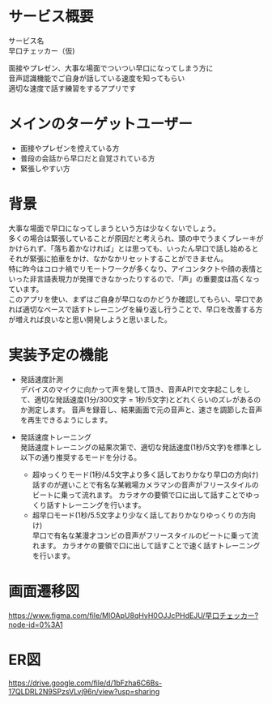 # サービス概要  
サービス名  
早口チェッカー（仮)  

面接やプレゼン、大事な場面でついつい早口になってしまう方に  
音声認識機能でご自身が話している速度を知ってもらい  
適切な速度で話す練習をするアプリです

# メインのターゲットユーザー  
* 面接やプレゼンを控えている方  
* 普段の会話から早口だと自覚されている方  
* 緊張しやすい方

# 背景  
大事な場面で早口になってしまうという方は少なくないでしょう。  
多くの場合は緊張していることが原因だと考えられ、頭の中でうまくブレーキがかけられず、「落ち着かなければ」とは思っても、いったん早口で話し始めるとそれが緊張に拍車をかけ、なかなかリセットすることができません。   
特に昨今はコロナ禍でリモートワークが多くなり、アイコンタクトや顔の表情といった非言語表現力が発揮できなかったりするので、「声」の重要度は高くなっています。  
このアプリを使い、まずはご自身が早口なのかどうか確認してもらい、早口であれば適切なペースで話すトレーニングを繰り返し行うことで、早口を改善する方が増えれば良いなと思い開発しようと思いました。  
# 実装予定の機能  
* 発話速度計測  
  デバイスのマイクに向かって声を発して頂き、音声APIで文字起こしをして、適切な発話速度(1分/300文字 = 1秒/5文字)とどれくらいのズレがあるのか測定します。
  音声を録音し、結果画面で元の音声と、速さを調節した音声を再生できるようにします。

* 発話速度トレーニング  
  発話速度トレーニングの結果次第で、適切な発話速度(1秒/5文字)を標準とし以下の通り推奨するモードを分ける。  
  * 超ゆっくりモード(1秒/4.5文字より多く話しておりかなり早口の方向け)
    話すのが遅いことで有名な某戦場カメラマンの音声がフリースタイルのビートに乗って流れます。
    カラオケの要領で口に出して話すことでゆっくり話すトレーニングを行います。
  * 超早口モード(1秒/5.5文字より少なく話しておりかなりゆっくりの方向け)  
    早口で有名な某漫才コンビの音声がフリースタイルのビートに乗って流れます。
    カラオケの要領で口に出して話すことで速く話すトレーニングを行います。
# 画面遷移図
https://www.figma.com/file/MlOApU8qHyH0OJJcPHdEJU/早口チェッカー?node-id=0%3A1

# ER図
https://drive.google.com/file/d/1bFzha6C6Bs-17QLDRL2N9SPzsVLvj96n/view?usp=sharing
